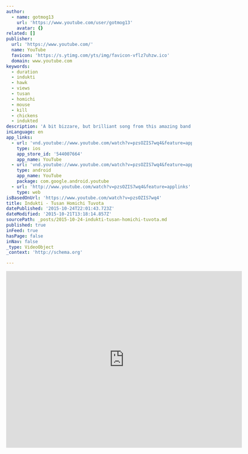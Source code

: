 ```yaml
---
author:
  - name: gotmog13
    url: 'https://www.youtube.com/user/gotmog13'
    avatar: {}
related: []
publisher:
  url: 'https://www.youtube.com/'
  name: YouTube
  favicon: 'https://s.ytimg.com/yts/img/favicon-vflz7uhzw.ico'
  domain: www.youtube.com
keywords:
  - duration
  - indukti
  - hawk
  - views
  - tusan
  - homichi
  - mouse
  - kill
  - chickens
  - indukted
description: 'A bit bizzare, but brilliant song from this amazing band. From their new album, IDMEN.'
inLanguage: en
app_links:
  - url: 'vnd.youtube://www.youtube.com/watch?v=pzsOZIS7wq4&feature=applinks'
    type: ios
    app_store_id: '544007664'
    app_name: YouTube
  - url: 'vnd.youtube://www.youtube.com/watch?v=pzsOZIS7wq4&feature=applinks'
    type: android
    app_name: YouTube
    package: com.google.android.youtube
  - url: 'http://www.youtube.com/watch?v=pzsOZIS7wq4&feature=applinks'
    type: web
isBasedOnUrl: 'https://www.youtube.com/watch?v=pzsOZIS7wq4'
title: Indukti - Tusan Homichi Tuvota
datePublished: '2015-10-24T22:01:43.723Z'
dateModified: '2015-10-21T13:18:14.857Z'
sourcePath: _posts/2015-10-24-indukti-tusan-homichi-tuvota.md
published: true
inFeed: true
hasPage: false
inNav: false
_type: VideoObject
_context: 'http://schema.org'

---
```

<iframe src="https://cdn.embedly.com/widgets/media.html?src=https%3A%2F%2Fwww.youtube.com%2Fembed%2FpzsOZIS7wq4%3Ffeature%3Doembed&amp;url=https%3A%2F%2Fwww.youtube.com%2Fwatch%3Fv%3DpzsOZIS7wq4&amp;image=https%3A%2F%2Fi.ytimg.com%2Fvi%2FpzsOZIS7wq4%2Fhqdefault.jpg&amp;key=b7d04c9b404c499eba89ee7072e1c4f7&amp;type=text%2Fhtml&amp;schema=youtube" width="640" height="480" scrolling="no" frameborder="0" allowfullscreen="allowfullscreen" style=""></iframe>